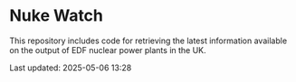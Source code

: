 # Nuke Watch

This repository includes code for retrieving the latest information available on the output of EDF nuclear power plants in the UK.

Last updated: 2025-05-06 13:28